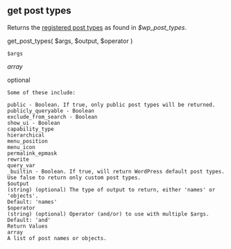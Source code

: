 ## get post types

Returns the [registered post types](https://codex.wordpress.org/Function_Reference/register_post_type) as found in *$wp_post_types*.



get_post_types( $args, $output, $operator ) 

`$args`

*array*

optional

```
Some of these include:

public - Boolean. If true, only public post types will be returned.
publicly_queryable - Boolean
exclude_from_search - Boolean
show_ui - Boolean
capability_type
hierarchical
menu_position
menu_icon
permalink_epmask
rewrite
query_var
_builtin - Boolean. If true, will return WordPress default post types. Use false to return only custom post types.
$output
(string) (optional) The type of output to return, either 'names' or 'objects'.
Default: 'names'
$operator
(string) (optional) Operator (and/or) to use with multiple $args.
Default: 'and'
Return Values
array 
A list of post names or objects.

```


